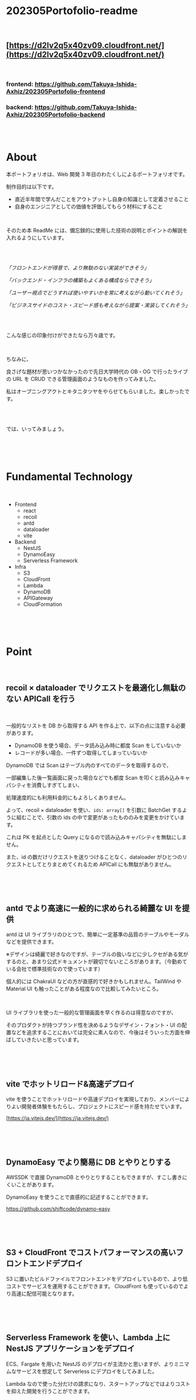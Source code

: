 # 202305Portofolio-readme

<br>

## [https://d2lv2q5x40zv09.cloudfront.net/](https://d2lv2q5x40zv09.cloudfront.net/)

<br>

### frontend: https://github.com/Takuya-Ishida-Axhiz/202305Portofolio-frontend

### backend: https://github.com/Takuya-Ishida-Axhiz/202305Portofolio-backend

<br>
<br>

# About

本ポートフォリオは、Web 開発 3 年目のわたくしによるポートフォリオです。

制作目的は以下です。

- 直近半年間で学んだことをアウトプットし自身の知識として定着させること
- 自身のエンジニアとしての価値を評価してもらう材料にすること

<br>

そのため本 ReadMe には、備忘録的に使用した技術の説明とポイントの解説を入れるようにしています。

<br>
<br>

_「フロントエンドが得意で、より無駄のない実装ができそう」_

_「バックエンド・インフラの構築もよくある構成ならできそう」_

_「ユーザー視点でどうすれば使いやすいかを常に考えながら動いてくれそう」_

_「ビジネスサイドのコスト・スピード感も考えながら提案・実装してくれそう」_

<br>
<br>

こんな感じの印象付けができたなら万々歳です。

<br>

ちなみに、

良さげな題材が思いつかなかったので先日大学時代の OB・OG で行ったライブの URL を CRUD できる管理画面のようなものを作ってみました。

私はオープニングアクトとキタニタツヤをやらせてもらいました。楽しかったです。

<br>
<br>

では、いってみましょう。

<br>
<br>
<br>

# Fundamental Technology

<br>

- Frontend
  - react
  - recoil
  - antd
  - dataloader
  - vite
- Backend
  - NestJS
  - DynamoEasy
  - Serverless Framework
- Infra
  - S3
  - CloudFront
  - Lambda
  - DynamoDB
  - APIGateway
  - CloudFormation

<br>
<br>
<br>

# Point

<br>

## recoil × dataloader でリクエストを最適化し無駄のない APICall を行う

<br>

一般的なリストを DB から取得する API を作る上で、以下の点に注意する必要があります。
<br>

- DynamoDB を使う場合、データ読み込み時に都度 Scan をしていないか
- レコードが多い場合、一件ずつ取得してしまっていないか
  <br>

DynamoDB では Scan はテーブル内のすべてのデータを取得するので、

一部編集した後一覧画面に戻った場合などでも都度 Scan を叩くと読み込みキャパシティを消費しすぎてしまい、

処理速度的にも利用料金的にもよろしくありません。

よって、recoil × dataloader を使い、`ids: array[]` を引数に BatchGet するように組むことで、引数の ids の中で変更があったもののみを変更をかけています。

これは PK を起点とした Query になるので読み込みキャパシティを無駄にしません。

また、id の数だけリクエストを送りつけることなく、dataloader がひとつのリクエストとしてとりまとめてくれるため APICall にも無駄がありません。

<br>
<br>
<br>

## antd でより高速に一般的に求められる綺麗な UI を提供

antd は UI ライブラリのひとつで、簡単に一定基準の品質のテーブルやモーダルなどを提供できます。

※デザインは綺麗で好きなのですが、テーブルの扱いなどに少しクセがある気がするのと、あまり公式ドキュメントが親切でないところがあります。（今勤めている会社で標準技術なので使っています）

個人的には ChakraUI などの方が直感的で好きかもしれません。TailWind や Material UI も触ったことがある程度なので比較してみたいところ。

<br>

UI ライブラリを使った一般的な管理画面を早く作るのは得意なのですが、

そのプロダクトが持つブランド性を決めるようなデザイン・フォント・UI の配置などを追求することにおいては完全に素人なので、今後はそういった方面を伸ばしていきたいと思っています。

<br>
<br>
<br>

## vite でホットリロード&高速デプロイ

vite を使うことでホットリロードや高速デプロイを実現しており、メンバーによりよい開発者体験をもたらし、プロジェクトにスピード感を持たせています。

[https://ja.vitejs.dev/](https://ja.vitejs.dev/)

<br>
<br>
<br>

## DynamoEasy でより簡易に DB とやりとりする

AWSSDK で直接 DynamoDB とやりとりすることもできますが、すこし書きにくいことがあります。

DynamoEasy を使うことで直感的に記述することができます。

https://github.com/shiftcode/dynamo-easy

<br>
<br>
<br>

## S3 + CloudFront でコストパフォーマンスの高いフロントエンドデプロイ

S3 に置いたビルドファイルでフロントエンドをデプロイしているので、より低コストでサービスを運用することができます。
CloudFront も使っているのでより高速に配信可能となります。

<br>
<br>
<br>

## Serverless Framework を使い、Lambda 上に NestJS アプリケーションをデプロイ

ECS、Fargate を用いた NestJS のデプロイが主流かと思いますが、よりミニマムなサービスを想定して Serverless にデプロイをしてみました。

Lambda なので使った分だけの請求になり、スタートアップなどではよりコストを抑えた開発を行うことができます。
